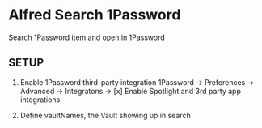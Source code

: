 # Alfred Search 1Password
Search 1Password item and open in 1Password

## SETUP

1. Enable 1Password third-party integration
   1Password → Preferences → Advanced → Integratons → [x] Enable Spotlight and 3rd party app integrations

2. Define vaultNames, the Vault showing up in search